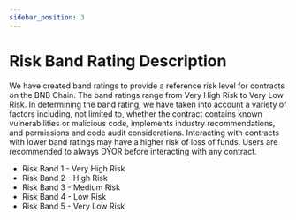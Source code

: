 ```yaml
---
sidebar_position: 3
---
```


# Risk Band Rating Description

We have created band ratings to provide a reference risk level for contracts on the BNB Chain. The band ratings range from Very High Risk to Very Low Risk. In determining the band rating, we have taken into account a variety of factors including, not limited to, whether the contract contains known vulnerabilities or malicious code, implements industry recommendations, and permissions and code audit considerations. Interacting with contracts with lower band ratings may have a higher risk of loss of funds. Users are recommended to always DYOR before interacting with any contract.

* Risk Band 1 - Very High Risk
* Risk Band 2 - High Risk
* Risk Band 3 - Medium Risk
* Risk Band 4 - Low Risk
* Risk Band 5 - Very Low Risk
